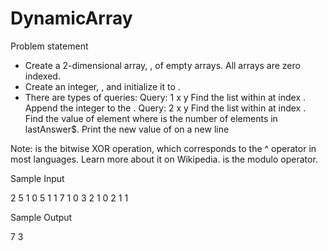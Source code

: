 # DynamicArray
Problem statement
- Create a 2-dimensional array, , of  empty arrays. All arrays are zero indexed.
- Create an integer, , and initialize it to .
- There are  types of queries:
Query: 1 x y
  Find the list within  at index .
  Append the integer  to the .
Query: 2 x y
  Find the list within  at index .
  Find the value of element  where  is the number of elements in lastAnswer$.
  Print the new value of  on a new line
  
Note:  is the bitwise XOR operation, which corresponds to the ^ operator in most languages. Learn more about it on Wikipedia.  is the modulo operator.

Sample Input

  2 5
  1 0 5
  1 1 7
  1 0 3
  2 1 0
  2 1 1
  
Sample Output

  7
  3
